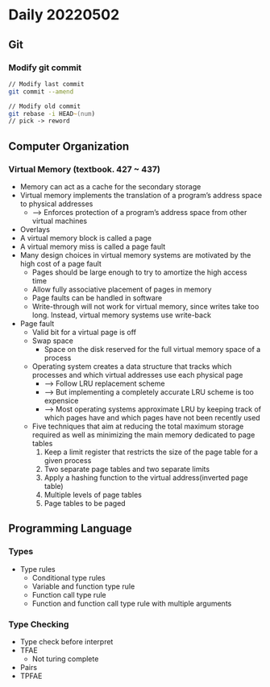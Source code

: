Daily 20220502
===

## Git

### Modify git commit
```zsh
// Modify last commit
git commit --amend

// Modify old commit
git rebase -i HEAD~(num)
// pick -> reword
```

## Computer Organization

### Virtual Memory (textbook. 427 ~ 437)
- Memory can act as a cache for the secondary storage
- Virtual memory implements the translation of a program’s address space to physical addresses
  - --> Enforces protection of a program’s address space from other virtual machines
- Overlays
- A virtual memory block is called a page
- A virtual memory miss is called a page fault
- Many design choices in virtual memory systems are motivated by the high cost of a page fault
  - Pages should be large enough to try to amortize the high access time
  - Allow fully associative placement of pages in memory
  - Page faults can be handled in software
  - Write-through will not work for virtual memory, since writes take too long. Instead, virtual memory systems use write-back
- Page fault
  - Valid bit for a virtual page is off
  - Swap space
    - Space on the disk reserved for the full virtual memory space of a process
  - Operating system creates a data structure that tracks which processes and which virtual addresses use each physical page
    - --> Follow LRU replacement scheme
    - --> But implementing a completely accurate LRU scheme is too expensice
    - --> Most operating systems approximate LRU by keeping track of which pages have and which pages have not been recently used
  - Five techniques that aim at reducing the total maximum storage required as well as minimizing the main memory dedicated to page tables
    1. Keep a limit register that restricts the size of the page table for a given process
    2. Two separate page tables and two separate limits
    3. Apply a hashing function to the virtual address(inverted page table)
    4. Multiple levels of page tables
    5. Page tables to be paged

## Programming Language

### Types
- Type rules
  - Conditional type rules
  - Variable and function type rule
  - Function call type rule
  - Function and function call type rule with multiple arguments

### Type Checking
- Type check before interpret
- TFAE
  - Not turing complete
- Pairs
- TPFAE